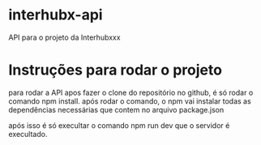 # interhubx-api
API para o projeto da Interhubxxx

# Instruções para rodar o projeto

para rodar a API apos fazer o clone do repositório no github, é só rodar o comando npm install.
após rodar o comando, o npm vai instalar todas as dependências necessárias que contem no arquivo package.json

após isso é só execultar o comando npm run dev que o servidor é execultado.
